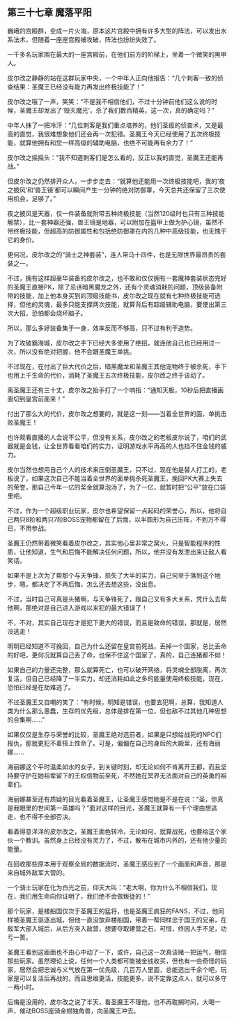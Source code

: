 ## 第三十七章 魔落平阳

巍峨的宫殿群，变成一片火海，原本这片宫殿中拥有许多大型的阵法，可以发出水系法术，但随着一座座宫殿被攻破，阵法也纷纷失效了。

一千多名玩家围在最大的一座宫殿前，在他们前方的阶梯上，坐着一个微笑的黑甲人。

皮尔改之静静的站在这群玩家中央，一个中年人正向他报告：“几个刺客一致的侦查结果：圣魔王已经没有能力再发出终极技能了！”

皮尔改之哦了一声，笑笑：“不是我不相信他们，不过十分钟前他们这么说的时候，圣魔王却发出了‘毁灭魔光’，杀了我们数百精英，这一次，真的确定吗？”

中年人抹了一把冷汗：“几位刺客是我们重点培养的，他们圣级的侦查术，又是最高的直觉，我很难想象他们还会再一次犯错。圣魔王今天已经使用了五次终极技能，就算他拥有和您一样高级的辅助电脑，也绝不可能再有余力了！”

皮尔改之摇摇头：“我不知道刺客们是怎么看的，反正以我的直觉，圣魔王还能再战。”

但皮尔改之仍然排开众人，一步步走去：“就算他还能用一次终极技能吧，我的‘夜之披风’和‘兽王镜’都可以瞬间产生一分钟的绝对防御罩，今天总共还保留了三次使用机会，足够了。”

夜之披风是天器，仅一件装备就附带五种终极技能（当然120级时也只有三种技能解禁），比一套神器还强，兽王镜是地器，可以附加在盔甲上做为护心镜，虽然不带终极技能，但超高的防御属性和包括绝防御罩在内的几种中高级技能，也无愧于它的身价。

更何况，皮尔改之的“骑士之神套装”，连人带马十四件，也是无限世界最昂贵的套装之一。

不过，拥有这样超豪华装备的皮尔改之，也不敢和仅仅拥有一套魔神套装状态完好的圣魔王直接PK，除了忌讳暗黑魔龙之外，还有个灵魂消耗的问题，顶级装备附带的技能，加上他本身买到的顶级技能书，皮尔改之现在就有七种终极技能可选择，但他的灵魂，最多只能支撑两次技能，就算背后有超级辅助电脑，要使出第三次大招，恐怕都会烧坏脑子。

所以，那么多好装备集于一身，效率反而不够高，只不过有利于造势。

为了攻破霸海城，皮尔改之手下已经大多使用了绝招，就连他自己也已经用过一次，所以没有绝对把握，他不会跟圣魔王单挑。

不过现在，在付出了巨大代价之后，暗黑魔龙和圣魔王其他宠物终于被杀死，手下也用上千生命的代价，消耗了圣魔王五次终极技能，皮尔改之终于该动了。

离圣魔王还有三十丈，皮尔改之抬手打了一个响指：“通知天极，10秒后把直播画面切到皇宫前面来！”

付出了那么大的代价，皮尔改之想要的，就是这一刻——当着全世界的面，单挑击败圣魔王！

也许观看直播的人会说不公平，但没有关系，皮尔改之的老板皮尔说了，咱们的武器就是金钱，让全世界看看咱们的实力，证明游戏水平再高的人也挡不住金钱的威力。

皮尔当然也想用自己个人的技术来压倒圣魔王，只不过，现在他是替人打工的，老板说了，如果这次自己不能当着全世界的面单挑杀死圣魔王，挽回PK大赛上失去的荣誉，那自己今年一亿的奖金就算泡汤了，为了一亿，就暂时把“公平”放在口袋里吧。

不过，作为一个超级职业玩家，皮尔也希望保留一点起码的荣誉心，所以，他将自己两只8阶和两只7阶BOSS宠物都留在了后面，以半圆形为自己压阵，不到万不得已，不用参战。

圣魔王仍然带着微笑看着皮尔改之，其实他心里非常之窝火，只是智能程序的性质，让他知道，生气和后悔不能解决任何问题，所以，他并没有发泄出来让敌人看笑话。

如果不是上次为了帮那个与天争锋，损失了大半的实力，自己何至于落到这个地步，嗯，都决定了不再后悔，怎么还去想这些，没出息。

不过，当时自己可真是头猪啊，与天争锋死了，跟自己又有多大关系，凭什么去帮他啊，那绝对是自己进入游戏以来犯的最大错误了！

不，不对，其实自己现在才是犯下更大的错误，而且是致命的错误，那就是，居然没逃走！

明明已经知道不可挽回，自己为什么还留在皇宫前死战，丢掉一个国家，总比丢命的好吧，更何况就算自己丢了命，也保不住这个国家了，真的，自己连猪都不如！

如果自己的力量还完整，那么就算死亡，也可以破开网络，将灵魂全部脱离，再次复活，但自己已经降了一半实力，却还消耗如此之多的能量使用终极技能，现在，恐怕已经是在劫难逃了。

不过圣魔王又自嘲的笑了：“有时候，明知是错误，也要去犯啊，总算，我知道人类为什么那么愚蠢，生存的优先级，总体是排在第一位，但也敌不过其他几种思想的合集啊……”

如果仅仅是生存与荣誉的比较，圣魔王绝对选前者，如果是只想给战死的NPC们报仇，那就更犯不着搭上性命了。可是，偏偏在自己的身后的大殿里，还有海丽娜……

海丽娜这个平时温柔如水的女子，到关键时刻，却无论如何不肯离开王都，而且坚持要守护在她祖辈留下的王权信物前至死，不然她在冥界无法面对自己的英勇的祖辈们。

海丽娜甚至还有质疑的目光看着圣魔王，让圣魔王感觉她是不是在说：“圣，你真是我眼里的世间第一英雄吗？”面对这样的目光，圣魔王就算有一千个理由想逃走，也不得不全部否决。

看着得意洋洋的皮尔改之，圣魔王面色转冷，无论如何，就算战死，也要给这个家伙一个教训。虽然身上已经没有灵力了，不过，散布在城市内外的，还有他少量的能量。

在回收那些原本用于观察全局的数据流时，圣魔王感应到了一个画面和声音，那是来自城外敌军大营的。

一个骑士玩家在化为白光之前，仰天大叫：“老大啊，你为什么不相信我们，现在，我们用生命向你证明了，我们绝不会做叛徒的！”

那个玩家，是楼船国仅次于圣魔王的猛将，也是圣魔王疯狂的FANS，不过，他同样被圣魔王驱逐出城，但他一直没放弃楼船国，带着一帮同样忠于国王的兄弟，在敌军大部入城后，从后方突入敌营，想要夺取建营之石，可惜，终因人手不足，功亏一篑。

圣魔王看到这画面也不由心中动了一下，或许，自己这一次真该赌一把运气，相信那些玩家。虽然理论上说，任何一个人类都可能被金钱收买，但也有一些奇怪的玩家，居然会把忠诚与义气放在第一优先级，几百万人里面，总能选出千余个吧，玩家是可以复活后再战的，而且思维更活，技能更多，说不定靠这点人，就可以多守一两小时。

后悔是没用的，皮尔改之说了半天，看圣魔王不理他，也不再耽搁时间，大喝一声，催动BOSS座骑金翅独角兽，向圣魔王冲去。

